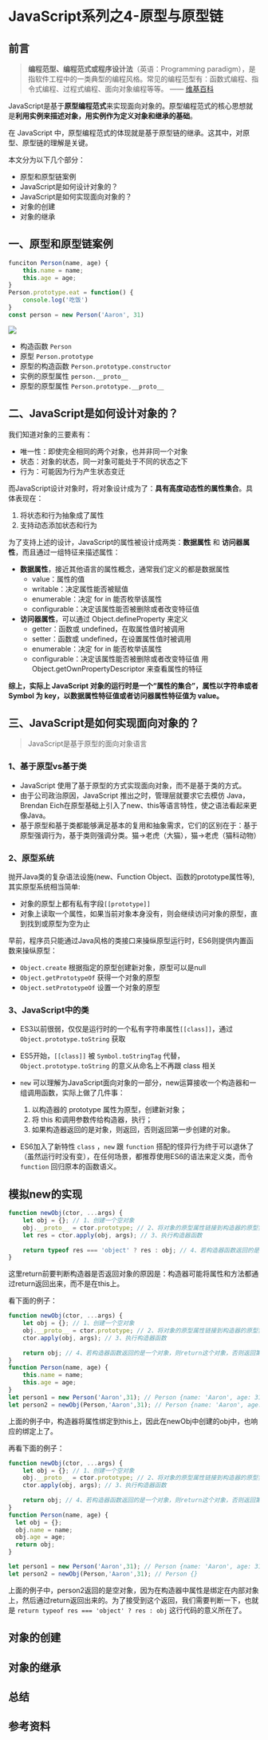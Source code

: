 # JavaScript系列之4-原型与原型链

## 前言
> **编程范型、编程范式或程序设计法**（英语：Programming paradigm），是指软件工程中的一类典型的编程风格。常见的编程范型有：函数式编程、指令式编程、过程式编程、面向对象编程等等。 —— [维基百科](https://zh.wikipedia.org/wiki/%E7%BC%96%E7%A8%8B%E8%8C%83%E5%9E%8B)

JavaScript是基于**原型编程范式**来实现面向对象的。原型编程范式的核心思想就是**利用实例来描述对象，用实例作为定义对象和继承的基础**。

在 JavaScript 中，原型编程范式的体现就是基于原型链的继承。这其中，对原型、原型链的理解是关键。

本文分为以下几个部分：
- 原型和原型链案例
- JavaScript是如何设计对象的？
- JavaScript是如何实现面向对象的？
- 对象的创建
- 对象的继承

## 一、原型和原型链案例
```js
funciton Person(name, age) {
    this.name = name;
    this.age = age;
}
Person.prototype.eat = function() {
    console.log('吃饭')
}
const person = new Person('Aaron', 31)
```

![](https://oss-1252175178.cos.ap-shanghai.myqcloud.com/JS%E5%8E%9F%E5%9E%8B%E9%93%BE.png)

- 构造函数 `Person`
- 原型 `Person.prototype`
- 原型的构造函数 `Person.prototype.constructor`
- 实例的原型属性 `person.__proto__`
- 原型的原型属性 `Person.prototype.__proto__`

## 二、JavaScript是如何设计对象的？
我们知道对象的三要素有：
- 唯一性：即使完全相同的两个对象，也并非同一个对象
- 状态：对象的状态，同一对象可能处于不同的状态之下
- 行为：可能因为行为产生状态变迁

而JavaScript设计对象时，将对象设计成为了：**具有高度动态性的属性集合**。具体表现在：
1. 将状态和行为抽象成了属性
2. 支持动态添加状态和行为

为了支持上述的设计，JavaScript的属性被设计成两类：**数据属性** 和 **访问器属性**，而且通过一组特征来描述属性：
- **数据属性**，接近其他语言的属性概念，通常我们定义的都是数据属性
    - value：属性的值
    - writable：决定属性能否被赋值
    - enumerable：决定 for in 能否枚举该属性
    - configurable：决定该属性能否被删除或者改变特征值
- **访问器属性**，可以通过 Object.defineProperty 来定义
    - getter：函数或 undefined，在取属性值时被调用
    - setter：函数或 undefined，在设置属性值时被调用
    - enumerable：决定 for in 能否枚举该属性
    - configurable：决定该属性能否被删除或者改变特征值
用 Object.getOwnPropertyDescriptor 来查看属性的特征

**综上，实际上 JavaScript 对象的运行时是一个“属性的集合”，属性以字符串或者 Symbol 为 key，以数据属性特征值或者访问器属性特征值为 value。**

## 三、JavaScript是如何实现面向对象的？
> JavaScript是基于原型的面向对象语言

### 1、基于原型vs基于类
- JavaScript 使用了基于原型的方式实现面向对象，而不是基于类的方式。
- 由于公司政治原因，JavaScript 推出之时，管理层就要求它去模仿 Java，Brendan Eich在原型基础上引入了new、this等语言特性，使之语法看起来更像Java。
- 基于原型和基于类都能够满足基本的复用和抽象需求，它们的区别在于：基于原型强调行为，基于类则强调分类。猫->老虎（大猫），猫->老虎（猫科动物）

### 2、原型系统
抛开Java类的复杂语法设施(new、Function Object、函数的prototype属性等),其实原型系统相当简单:
- 对象的原型上都有私有字段`[[prototype]]`
- 对象上读取一个属性，如果当前对象本身没有，则会继续访问对象的原型，直到找到或原型为空为止

早前，程序员只能通过Java风格的类接口来操纵原型运行时，ES6则提供内置函数来操纵原型：
- `Object.create` 根据指定的原型创建新对象，原型可以是null
- `Object.getPrototypeOf` 获得一个对象的原型
- `Object.setPrototypeOf` 设置一个对象的原型

### 3、JavaScript中的类
- ES3以前很弱，仅仅是运行时的一个私有字符串属性`[[class]]`，通过`Object.prototype.toString` 获取

- ES5开始，`[[class]]` 被 `Symbol.toStringTag` 代替，`Object.prototype.toString` 的意义从命名上不再跟 class 相关

- `new` 可以理解为JavaScript面向对象的一部分，new运算接收一个构造器和一组调用函数，实际上做了几件事：
    1. 以构造器的 prototype 属性为原型，创建新对象；
    2. 将 this 和调用参数传给构造器，执行；
    3. 如果构造器返回的是对象，则返回，否则返回第一步创建的对象。

- ES6加入了新特性 `class` ，`new` 跟 `function` 搭配的怪异行为终于可以退休了（虽然运行时没有变），在任何场景，都推荐使用ES6的语法来定义类，而令`function` 回归原本的函数语义。

## 模拟new的实现

```js
function newObj(ctor, ...args) {
    let obj = {}; // 1、创建一个空对象
    obj.__proto__ = ctor.prototype; // 2、将对象的原型属性链接到构造器的原型实例上，建立原型链
    let res = ctor.apply(obj, args); // 3、执行构造器函数
    
    return typeof res === 'object' ? res : obj; // 4、若构造器函数返回的是一个对象，则return这个对象，否则返回第1步中创建的实例
}
```

这里return前要判断构造器是否返回对象的原因是：构造器可能将属性和方法都通过return返回出来，而不是在this上。

看下面的例子：
```js
function newObj(ctor, ...args) {
    let obj = {}; // 1、创建一个空对象
    obj.__proto__ = ctor.prototype; // 2、将对象的原型属性链接到构造器的原型实例上，建立原型链
    ctor.apply(obj, args); // 3、执行构造器函数
    
    return obj; // 4、若构造器函数返回的是一个对象，则return这个对象，否则返回第1步中创建的实例
}
function Person(name, age) {
    this.name = name;
    this.age = age;
}
let person1 = new Person('Aaron',31); // Person {name: 'Aaron', age: 31}
let person2 = newObj(Person,'Aaron',31); // Person {name: 'Aaron', age: 31}
```

上面的例子中，构造器将属性绑定到this上，因此在newObj中创建的obj中，也响应的绑定上了。

再看下面的例子：
```js
function newObj(ctor, ...args) {
    let obj = {}; // 1、创建一个空对象
    obj.__proto__ = ctor.prototype; // 2、将对象的原型属性链接到构造器的原型实例上，建立原型链
    ctor.apply(obj, args); // 3、执行构造器函数
    
    return obj; // 4、若构造器函数返回的是一个对象，则return这个对象，否则返回第1步中创建的实例
}
function Person(name, age) {
  let obj = {};
  obj.name = name;
  obj.age = age;
  return obj;
}

let person1 = new Person('Aaron',31); // Person {name: 'Aaron', age: 31}
let person2 = newObj(Person,'Aaron',31); // Person {}

```

上面的例子中，person2返回的是空对象，因为在构造器中属性是绑定在内部对象上，然后通过return返回出来的。为了接受到这个返回，我们需要判断一下，也就是 `return typeof res === 'object' ? res : obj` 这行代码的意义所在了。


## 对象的创建

## 对象的继承

## 总结

## 参考资料